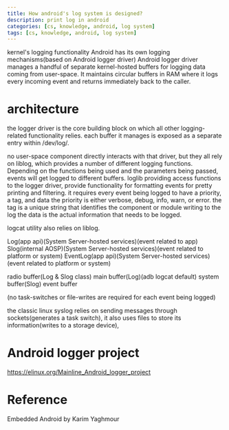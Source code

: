 ```yaml
---
title: How android's log system is designed? 
description: print log in android
categories: [cs, knowledge, android, log system]
tags: [cs, knowledge, android, log system]
---
```


kernel's logging functionality
Android has its own logging mechanisms(based on Android logger driver)
Android logger driver manages a handful of separate kernel-hosted buffers for logging data coming from user-space. It maintains circular buffers in RAM where it logs every incoming event and returns immediately back to the caller.


# architecture
the logger driver is the core building block on which all other logging-related functionality relies.
each buffer it manages is exposed as a separate entry within /dev/log/.

no user-space component directly interacts with that driver, but they all rely on liblog, which provides a number of different logging functions. Depending on the functions being used and the parameters being passed, events will get logged to different buffers. 
loglib providing access functions to the logger driver,
provide functionality for formatting events for pretty printing and filtering.
it requires every event being logged to have a priority, a tag, and data
the priority is either verbose, debug, info, warn, or error.
the tag is a unique string that identifies the component or module writing to the log
the data is the actual information that needs to be logged.


logcat utility also relies on liblog.


Log(app api)(System Server-hosted services)(event related to app)
Slog(internal AOSP)(System Server-hosted services)(event related to platform or system)
EventLog(app api)(System Server-hosted services)(event related to platform or system)


radio buffer(Log & Slog class)
main buffer(Log)(adb logcat default)
system buffer(Slog)
event buffer






(no task-switches or file-writes are required for each event being logged)

the classic linux syslog relies on sending messages through sockets(generates a task switch), it also uses files to store its information(writes to a storage device), 


# Android logger project
https://elinux.org/Mainline_Android_logger_project

# Reference
Embedded Android by Karim Yaghmour